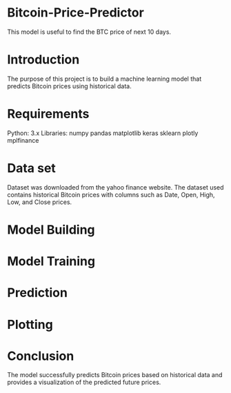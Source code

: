 # Bitcoin-Price-Predictor
This model is useful to find the BTC price of next 10 days. 

# Introduction
The purpose of this project is to build a machine learning model that predicts Bitcoin prices using historical data.

# Requirements
Python: 3.x
Libraries:
numpy
pandas
matplotlib
keras
sklearn
plotly
mplfinance

# Data set
Dataset was downloaded from the yahoo finance website.
The dataset used contains historical Bitcoin prices with columns such as Date, Open, High, Low, and Close prices.

# Model Building


# Model Training

# Prediction

# Plotting

# Conclusion
The model successfully predicts Bitcoin prices based on historical data and provides a visualization of the predicted future prices.
